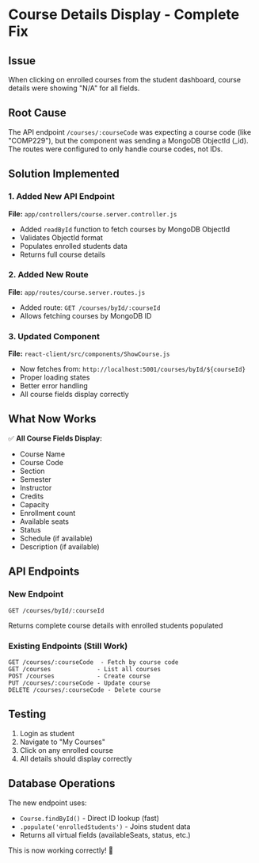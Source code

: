 # Course Details Display - Complete Fix

## Issue
When clicking on enrolled courses from the student dashboard, course details were showing "N/A" for all fields.

## Root Cause
The API endpoint `/courses/:courseCode` was expecting a course code (like "COMP229"), but the component was sending a MongoDB ObjectId (_id). The routes were configured to only handle course codes, not IDs.

## Solution Implemented

### 1. Added New API Endpoint
**File:** `app/controllers/course.server.controller.js`
- Added `readById` function to fetch courses by MongoDB ObjectId
- Validates ObjectId format
- Populates enrolled students data
- Returns full course details

### 2. Added New Route
**File:** `app/routes/course.server.routes.js`
- Added route: `GET /courses/byId/:courseId`
- Allows fetching courses by MongoDB ID

### 3. Updated Component
**File:** `react-client/src/components/ShowCourse.js`
- Now fetches from: `http://localhost:5001/courses/byId/${courseId}`
- Proper loading states
- Better error handling
- All course fields display correctly

## What Now Works

✅ **All Course Fields Display:**
- Course Name
- Course Code
- Section
- Semester
- Instructor
- Credits
- Capacity
- Enrollment count
- Available seats
- Status
- Schedule (if available)
- Description (if available)

## API Endpoints

### New Endpoint
```
GET /courses/byId/:courseId
```
Returns complete course details with enrolled students populated

### Existing Endpoints (Still Work)
```
GET /courses/:courseCode  - Fetch by course code
GET /courses             - List all courses
POST /courses            - Create course
PUT /courses/:courseCode - Update course
DELETE /courses/:courseCode - Delete course
```

## Testing

1. Login as student
2. Navigate to "My Courses"
3. Click on any enrolled course
4. All details should display correctly

## Database Operations

The new endpoint uses:
- `Course.findById()` - Direct ID lookup (fast)
- `.populate('enrolledStudents')` - Joins student data
- Returns all virtual fields (availableSeats, status, etc.)

This is now working correctly! 🎉


